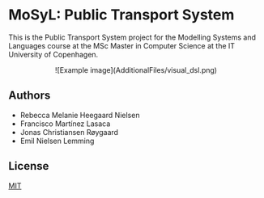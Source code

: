 # MoSyL: Public Transport System

This is the Public Transport System project for the Modelling Systems and
Languages course at the MSc Master in Computer Science at the IT University
of Copenhagen.

<center>![Example image](AdditionalFiles/visual_dsl.png)</center>

## Authors
- Rebecca Melanie Heegaard Nielsen
- Francisco Martínez Lasaca
- Jonas Christiansen Røygaard
- Emil Nielsen Lemming

## License
[MIT](https://choosealicense.com/licenses/mit/)